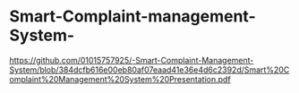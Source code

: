 # Smart-Complaint-management-System-
https://github.com/01015757925/-Smart-Complaint-Management-System/blob/384dcfb616e00eb80af07eaad41e36e4d6c2392d/Smart%20Complaint%20Management%20System%20Presentation.pdf

